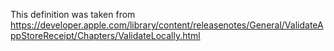 This definition was taken from
https://developer.apple.com/library/content/releasenotes/General/ValidateAppStoreReceipt/Chapters/ValidateLocally.html
